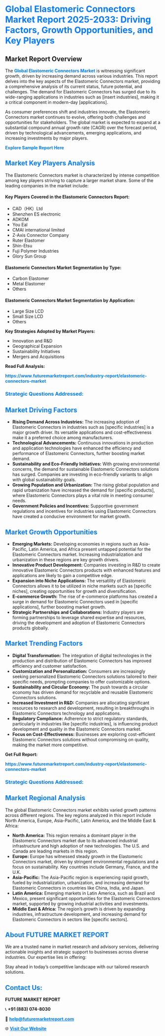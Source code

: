 <h1 style="color: #007BFF;">Global Elastomeric Connectors Market Report 2025-2033: Driving Factors, Growth Opportunities, and Key Players</h1>

<section id="overview">
<h2>Market Report Overview</h2>
<p>The <a href="https://www.futuremarketreport.com/industry-report/elastomeric-connectors-market" style="color: #007BFF; text-decoration: none;"><strong>Global Elastomeric Connectors Market</strong></a> is witnessing significant growth, driven by increasing demand across various industries. This report delves into the key aspects of the Elastomeric Connectors market, providing a comprehensive analysis of its current status, future potential, and challenges. The demand for Elastomeric Connectors has surged due to its wide-ranging applications in industries such as [insert industries], making it a critical component in modern-day [applications].</p>
<p>As consumer preferences shift and industries innovate, the Elastomeric Connectors market continues to evolve, offering both challenges and opportunities for stakeholders. The global market is expected to expand at a substantial compound annual growth rate (CAGR) over the forecast period, driven by technological advancements, emerging applications, and increasing investments by major players.</p>
</section>

<section id="overview">
<p><a href="https://www.futuremarketreport.com/request-sample/reportId=81304" style="color: #007BFF; text-decoration: none;"><strong>Explore Sample Report Here</strong></a></p>
</section>

<section id="key-players">
<h2 style="color: #007BFF;">Market Key Players Analysis</h2>
<p>The Elastomeric Connectors market is characterized by intense competition among key players striving to capture a larger market share. Some of the leading companies in the market include:</p>
<h4>Key Players Covered in the Elastomeric Connectors Report:</h4>
<ul><li>CAD（HK）Ltd</li><li>Shenzhen ES electronic</li><li>ADKOM</li><li>You Eal</li><li>CMAI international limited</li><li>Z-Axis Connector Company</li><li>Ruter Elastomer</li><li>Shin-Etsu</li><li>Fuji Polymer Industries</li><li>Glory Sun Group</li></ul>
<h4>Elastomeric Connectors Market Segmentation by Type:</h4>
<ul><li>Carbon Elastomer</li><li>Metal Elastomer</li><li>Others</li></ul>

<h4>Elastomeric Connectors Market Segmentation by Application:</h4>
<ul><li>Large Size LCD</li><li>Small Size LCD</li><li>Others</li></ul>
<p><strong>Key Strategies Adopted by Market Players:</strong></p>
<ul>
<li>Innovation and R&D</li>
<li>Geographical Expansion</li>
<li>Sustainability Initiatives</li>
<li>Mergers and Acquisitions</li>
</ul>
</section>

<section>
<p><strong>Read Full Analysis: </strong></p><a href="https://www.futuremarketreport.com/industry-report/elastomeric-connectors-market" style="color: #007BFF; text-decoration: none;"><strong>https://www.futuremarketreport.com/industry-report/elastomeric-connectors-market</strong></a>
<h3 style="color: #007BFF;">Strategic Questions Addressed:</h3>
</section>

<section id="driving-factors">
<h2 style="color: #007BFF;">Market Driving Factors</h2>
<ul>
<li><strong>Rising Demand Across Industries:</strong> The increasing adoption of Elastomeric Connectors in industries such as [specific industries] is a major growth driver. Its versatile applications and cost-effectiveness make it a preferred choice among manufacturers.</li>
<li><strong>Technological Advancements:</strong> Continuous innovations in production and application technologies have enhanced the efficiency and performance of Elastomeric Connectors, further boosting market demand.</li>
<li><strong>Sustainability and Eco-Friendly Initiatives:</strong> With growing environmental concerns, the demand for sustainable Elastomeric Connectors solutions has surged. Companies are investing in eco-friendly variants to align with global sustainability goals.</li>
<li><strong>Growing Population and Urbanization:</strong> The rising global population and rapid urbanization have increased the demand for [specific products], where Elastomeric Connectors plays a vital role in meeting consumer needs.</li>
<li><strong>Government Policies and Incentives:</strong> Supportive government regulations and incentives for industries using Elastomeric Connectors have created a conducive environment for market growth.</li>
</ul>
</section>

<section id="growth-opportunities">
<h2 style="color: #007BFF;">Market Growth Opportunities</h2>
<ul>
<li><strong>Emerging Markets:</strong> Developing economies in regions such as Asia-Pacific, Latin America, and Africa present untapped potential for the Elastomeric Connectors market. Increasing industrialization and urbanization in these regions are key growth drivers.</li>
<li><strong>Innovative Product Development:</strong> Companies investing in R&D to create innovative Elastomeric Connectors products with enhanced features and applications are likely to gain a competitive edge.</li>
<li><strong>Expansion into Niche Applications:</strong> The versatility of Elastomeric Connectors allows it to be utilized in niche markets such as [specific niches], creating opportunities for growth and diversification.</li>
<li><strong>E-commerce Growth:</strong> The rise of e-commerce platforms has created a surge in demand for Elastomeric Connectors used in [specific applications], further boosting market growth.</li>
<li><strong>Strategic Partnerships and Collaborations:</strong> Industry players are forming partnerships to leverage shared expertise and resources, driving the development and adoption of Elastomeric Connectors products globally.</li>
</ul>
</section>

<section id="trending-factors">
<h2 style="color: #007BFF;">Market Trending Factors</h2>
<ul>
<li><strong>Digital Transformation:</strong> The integration of digital technologies in the production and distribution of Elastomeric Connectors has improved efficiency and customer satisfaction.</li>
<li><strong>Customization and Personalization:</strong> Consumers are increasingly seeking personalized Elastomeric Connectors solutions tailored to their specific needs, prompting companies to offer customizable options.</li>
<li><strong>Sustainability and Circular Economy:</strong> The push towards a circular economy has driven demand for recyclable and reusable Elastomeric Connectors solutions.</li>
<li><strong>Increased Investment in R&D:</strong> Companies are allocating significant resources to research and development, resulting in breakthroughs in Elastomeric Connectors technology and applications.</li>
<li><strong>Regulatory Compliance:</strong> Adherence to strict regulatory standards, particularly in industries like [specific industries], is influencing product development and quality in the Elastomeric Connectors market.</li>
<li><strong>Focus on Cost-Effectiveness:</strong> Businesses are exploring cost-efficient Elastomeric Connectors solutions without compromising on quality, making the market more competitive.</li>
</ul>
</section>

<section>
<p><strong>Get Full Report: </strong></p><a href="https://www.futuremarketreport.com/industry-report/elastomeric-connectors-market" style="color: #007BFF; text-decoration: none;"><strong>https://www.futuremarketreport.com/industry-report/elastomeric-connectors-market</strong></a>
<h3 style="color: #007BFF;">Strategic Questions Addressed:</h3>
</section>


<section id="regional-analysis">
<h2 style="color: #007BFF;">Market Regional Analysis</h2>
<p>The global Elastomeric Connectors market exhibits varied growth patterns across different regions. The key regions analyzed in this report include North America, Europe, Asia-Pacific, Latin America, and the Middle East & Africa:</p>
<ul>
<li><strong>North America:</strong> This region remains a dominant player in the Elastomeric Connectors market due to its advanced industrial infrastructure and high adoption of new technologies. The U.S. and Canada are leading markets in this region.</li>
<li><strong>Europe:</strong> Europe has witnessed steady growth in the Elastomeric Connectors market, driven by stringent environmental regulations and a focus on sustainability. Key countries include Germany, France, and the U.K.</li>
<li><strong>Asia-Pacific:</strong> The Asia-Pacific region is experiencing rapid growth, fueled by industrialization, urbanization, and increasing demand for Elastomeric Connectors in countries like China, India, and Japan.</li>
<li><strong>Latin America:</strong> Emerging markets in Latin America, such as Brazil and Mexico, present significant opportunities for the Elastomeric Connectors market, supported by growing industrial activities and investments.</li>
<li><strong>Middle East & Africa:</strong> The region’s growth is driven by expanding industries, infrastructure development, and increasing demand for Elastomeric Connectors in sectors like [specific sectors].</li>
</ul>
</section>

<footer>
<h2 style="color: #007BFF;">About FUTURE MARKET REPORT</h2>
<p>We are a trusted name in market research and advisory services, delivering actionable insights and strategic support to businesses across diverse industries. Our expertise lies in offering:</p>

<p>Stay ahead in today’s competitive landscape with our tailored research solutions.</p>

<h2 style="color: #007BFF;">Contact Us:</h2>
<p><strong>FUTURE MARKET REPORT</strong></p>
<p>📞 <strong>+91 (883) 074-8030</strong></p>
<p>📧 <strong><a href="mailto:help@futuremarketreport.com" style="color: #007BFF;">help@futuremarketreport.com</a></strong></p>
<p>🌐 <strong><a href="https://www.futuremarketreport.com/" style="color: #007BFF;">Visit Our Website</a></strong></p>
</footer>